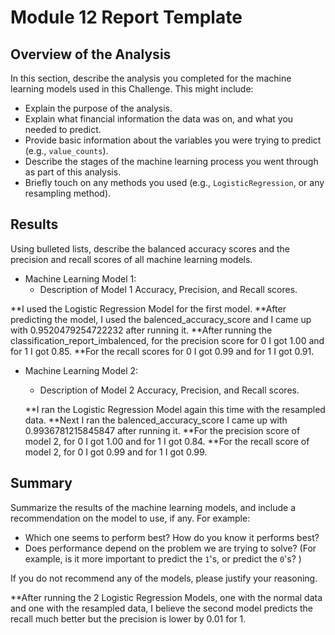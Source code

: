# Module 12 Report Template

## Overview of the Analysis

In this section, describe the analysis you completed for the machine learning models used in this Challenge. This might include:

* Explain the purpose of the analysis.
* Explain what financial information the data was on, and what you needed to predict.
* Provide basic information about the variables you were trying to predict (e.g., `value_counts`).
* Describe the stages of the machine learning process you went through as part of this analysis.
* Briefly touch on any methods you used (e.g., `LogisticRegression`, or any resampling method).

## Results

Using bulleted lists, describe the balanced accuracy scores and the precision and recall scores of all machine learning models.

* Machine Learning Model 1:
  * Description of Model 1 Accuracy, Precision, and Recall scores.

**I used the Logistic Regression Model for the first model.
**After predicting the model, I used the balenced_accuracy_score and I came up with 0.9520479254722232 after running it.
**After running the classification_report_imbalenced, for the precision score for 0 I got 1.00 and for 1 I got 0.85.
**For the recall scores for 0 I got 0.99 and for 1 I got 0.91.


* Machine Learning Model 2:
  * Description of Model 2 Accuracy, Precision, and Recall scores.
  
  **I ran the Logistic Regression Model again this time with the resampled data.
  **Next I ran the balenced_accuracy_score I came up with 0.9936781215845847 after running it.
  **For the precision score of model 2, for 0 I got 1.00 and for 1 I got 0.84.
  **For the recall score of model 2, for 0 I got 0.99 and for 1 I got 0.99.
  

## Summary

Summarize the results of the machine learning models, and include a recommendation on the model to use, if any. For example:
* Which one seems to perform best? How do you know it performs best?
* Does performance depend on the problem we are trying to solve? (For example, is it more important to predict the `1`'s, or predict the `0`'s? )

If you do not recommend any of the models, please justify your reasoning.


**After running the 2 Logistic Regression Models, one with the normal data and one with the resampled data, I believe the second model predicts the recall much better but the precision is lower by 0.01 for 1.


